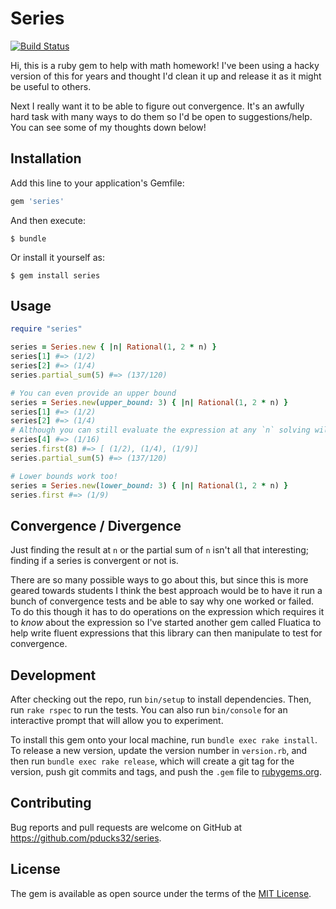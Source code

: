 # Series
[![Build Status](https://travis-ci.org/pducks32/series.svg)](https://travis-ci.org/pducks32/series)

Hi, this is a ruby gem to help with math homework! I've been using a hacky version of this for years and thought I'd clean it up and release it as it might be useful to others.

Next I really want it to be able to figure out convergence. It's an awfully hard task with many ways to do them so I'd be open to suggestions/help. You can see some of my thoughts down below!

## Installation

Add this line to your application's Gemfile:

```ruby
gem 'series'
```

And then execute:

    $ bundle

Or install it yourself as:

    $ gem install series

## Usage

```ruby
require "series"

series = Series.new { |n| Rational(1, 2 * n) }
series[1] #=> (1/2)
series[2] #=> (1/4)
series.partial_sum(5) #=> (137/120)

# You can even provide an upper bound
series = Series.new(upper_bound: 3) { |n| Rational(1, 2 * n) }
series[1] #=> (1/2)
series[2] #=> (1/4)
# Although you can still evaluate the expression at any `n` solving will halt at the bound
series[4] #=> (1/16)
series.first(8) #=> [ (1/2), (1/4), (1/9)]
series.partial_sum(5) #=> (137/120)

# Lower bounds work too!
series = Series.new(lower_bound: 3) { |n| Rational(1, 2 * n) }
series.first #=> (1/9)
```

## Convergence / Divergence

Just finding the result at `n` or the partial sum of `n` isn't all that interesting; finding if a series is convergent or not is.

There are so many possible ways to go about this, but since this is more geared towards students I think the best approach would be to have it run a bunch of convergence tests and be able to say why one worked or failed. To do this though it has to do operations on the expression which requires it to *know* about the expression so I've started another gem called Fluatica to help write fluent expressions that this library can then manipulate to test for convergence.

## Development

After checking out the repo, run `bin/setup` to install dependencies. Then, run `rake rspec` to run the tests. You can also run `bin/console` for an interactive prompt that will allow you to experiment.

To install this gem onto your local machine, run `bundle exec rake install`. To release a new version, update the version number in `version.rb`, and then run `bundle exec rake release`, which will create a git tag for the version, push git commits and tags, and push the `.gem` file to [rubygems.org](https://rubygems.org).

## Contributing

Bug reports and pull requests are welcome on GitHub at https://github.com/pducks32/series.


## License

The gem is available as open source under the terms of the [MIT License](http://opensource.org/licenses/MIT).
